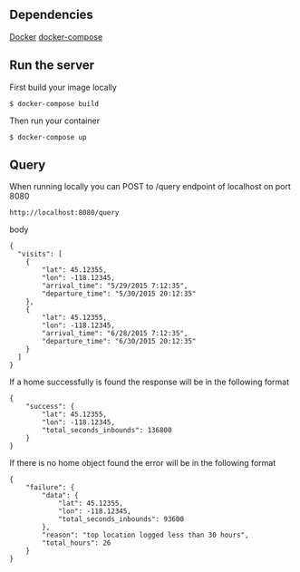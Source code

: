 ## Dependencies

[Docker](https://www.docker.com/get-docker)
[docker-compose](https://docs.docker.com/compose/install/)

## Run the server

First build your image locally
```
$ docker-compose build
```

Then run your container
```
$ docker-compose up
```

## Query

When running locally you can POST to /query endpoint of localhost on port 8080
```
http://localhost:8080/query
```
body
```
{
  "visits": [
	{
		"lat": 45.12355,
		"lon": -118.12345,
		"arrival_time": "5/29/2015 7:12:35",
		"departure_time": "5/30/2015 20:12:35"
	},
	{
		"lat": 45.12355,
		"lon": -118.12345,
		"arrival_time": "6/28/2015 7:12:35",
		"departure_time": "6/30/2015 20:12:35"
	}
  ]
}
```

If a home successfully is found the response will be in the following format
```
{
    "success": {
        "lat": 45.12355,
        "lon": -118.12345,
        "total_seconds_inbounds": 136800
    }
}
```

If there is no home object found the error will be in the following format
```
{
    "failure": {
        "data": {
            "lat": 45.12355,
            "lon": -118.12345,
            "total_seconds_inbounds": 93600
        },
        "reason": "top location logged less than 30 hours",
        "total_hours": 26
    }
}
```
